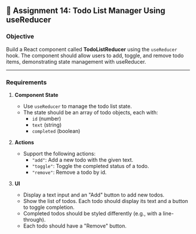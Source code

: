 ## 📝 Assignment 14: Todo List Manager Using useReducer

### Objective

Build a React component called **TodoListReducer** using the `useReducer` hook. The component should allow users to add, toggle, and remove todo items, demonstrating state management with useReducer.

---

### Requirements

1. **Component State**
   - Use `useReducer` to manage the todo list state.
   - The state should be an array of todo objects, each with:
     - `id` (number)
     - `text` (string)
     - `completed` (boolean)

2. **Actions**
   - Support the following actions:
     - `"add"`: Add a new todo with the given text.
     - `"toggle"`: Toggle the completed status of a todo.
     - `"remove"`: Remove a todo by id.

3. **UI**
   - Display a text input and an "Add" button to add new todos.
   - Show the list of todos. Each todo should display its text and a button to toggle completion.
   - Completed todos should be styled differently (e.g., with a line-through).
   - Each todo should have a "Remove" button.
